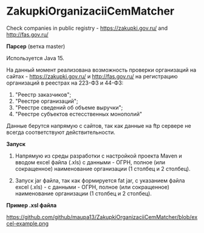 # ZakupkiOrganizaciiCemMatcher
Check companies in public registry - https://zakupki.gov.ru/ and http://fas.gov.ru/

**Парсер** (ветка master)

Используется Java 15.

На данный момент реализована возможность проверки организаций на сайтах - https://zakupki.gov.ru/ и http://fas.gov.ru/ 
на регистрацию организаций в реестрах на 223-ФЗ и 44-ФЗ:
1. "Реестр заказчиков"; 
2. "Реестре организаций";
3. "Реестре сведений об объеме выручки";
4. "Реестре субъектов естесственных монополий"

Данные берутся напрямую с сайтов, так как данные на ftp сервере не всегда соответствуют действительности.

**Запуск** 

1. Напрямую из среды разработки с настройкой проекта Maven и вводом excel файла (.xls) с данными - ОГРН, 
полное (или сокращенное) наименование организации (1 столбец и 2 столбец).

2. Запуск jar файла, так как формируется fat jar, с указанием файла excel (.xls) - с данными - ОГРН,
полное (или сокращенное) наименование организации (1 столбец и 2 столбец).

**Пример .xsl файла**

https://github.com/github/maupa13/ZakupkiOrganizaciiCemMatcher/blob/excel-example.png